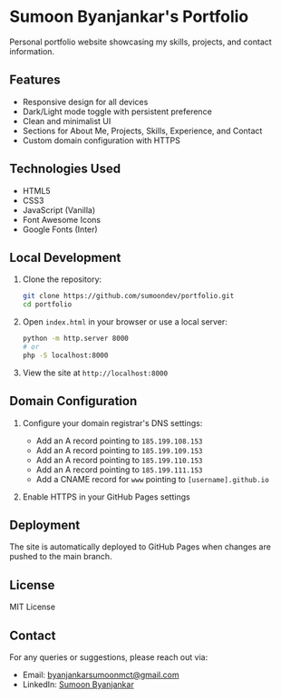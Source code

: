 # Sumoon Byanjankar's Portfolio

Personal portfolio website showcasing my skills, projects, and contact information.

## Features

- Responsive design for all devices
- Dark/Light mode toggle with persistent preference
- Clean and minimalist UI
- Sections for About Me, Projects, Skills, Experience, and Contact
- Custom domain configuration with HTTPS

## Technologies Used

- HTML5
- CSS3
- JavaScript (Vanilla)
- Font Awesome Icons
- Google Fonts (Inter)

## Local Development

1. Clone the repository:
   ```bash
   git clone https://github.com/sumoondev/portfolio.git
   cd portfolio
   ```

2. Open `index.html` in your browser or use a local server:
   ```bash
   python -m http.server 8000
   # or
   php -S localhost:8000
   ```

3. View the site at `http://localhost:8000`

## Domain Configuration

1. Configure your domain registrar's DNS settings:
   - Add an A record pointing to `185.199.108.153`
   - Add an A record pointing to `185.199.109.153`
   - Add an A record pointing to `185.199.110.153`
   - Add an A record pointing to `185.199.111.153`
   - Add a CNAME record for `www` pointing to `[username].github.io`

2. Enable HTTPS in your GitHub Pages settings

## Deployment

The site is automatically deployed to GitHub Pages when changes are pushed to the main branch.

## License

MIT License

## Contact

For any queries or suggestions, please reach out via:
- Email: byanjankarsumoonmct@gmail.com
- LinkedIn: [Sumoon Byanjankar](https://linkedin.com/in/sumoon-byanjankar)
